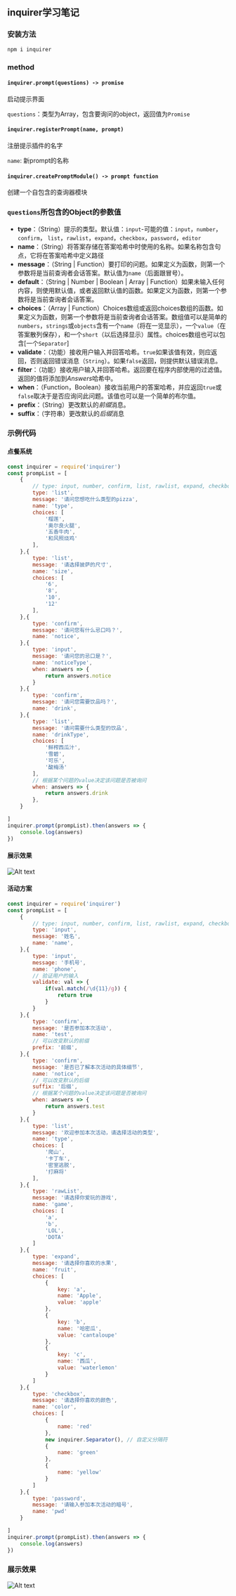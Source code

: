 ## inquirer学习笔记

### 安装方法

`npm i inquirer`

### 

### method

#### `inquirer.prompt(questions) -> promise` 

启动提示界面

`questions`：类型为Array，包含要询问的object，返回值为`Promise`

#### `inquirer.registerPrompt(name, prompt)`

注册提示插件的名字

`name`: 新prompt的名称

#### `inquirer.createPromptModule() -> prompt function`

创建一个自包含的查询器模块



### `questions`所包含的Object的参数值

- **type**：（String）提示的类型。默认值：`input`-可能的值：`input`，`number`，`confirm`， `list`，`rawlist`，`expand`，`checkbox`，`password`，`editor`
- **name**：（String）将答案存储在答案哈希中时使用的名称。如果名称包含句点，它将在答案哈希中定义路径
- **message**：（String | Function）要打印的问题。如果定义为函数，则第一个参数将是当前查询者会话答案。默认值为`name`（后面跟冒号）。
- **default**：（String | Number | Boolean | Array | Function）如果未输入任何内容，则使用默认值，或者返回默认值的函数。如果定义为函数，则第一个参数将是当前查询者会话答案。
- **choices**：（Array | Function）Choices数组或返回choices数组的函数。如果定义为函数，则第一个参数将是当前查询者会话答案。数组值可以是简单的`numbers`，`strings`或`objects`含有一个`name`（将在一览显示），一个`value`（在答案散列保存），和一个`short`（以后选择显示）属性。choices数组也可以包含[一个`Separator`]
- **validate**：（功能）接收用户输入并回答哈希。`true`如果该值有效，则应返回，否则返回错误消息（`String`）。如果`false`返回，则提供默认错误消息。
- **filter**：（功能）接收用户输入并回答哈希。返回要在程序内部使用的过滤值。返回的值将添加到*Answers*哈希中。
- **when**：（Function，Boolean）接收当前用户的答案哈希，并应返回`true`或`false`取决于是否应询问此问题。该值也可以是一个简单的布尔值。
- **prefix**：（String）更改默认的*前缀*消息。
- **suffix**：（字符串）更改默认的*后缀*消息

### 示例代码 

#### 点餐系统

```js
const inquirer = require('inquirer')
const prompList = [
    {
        // type: input, number, confirm, list, rawlist, expand, checkbox, password, editor
        type: 'list',
        message: '请问您想吃什么类型的pizza',
        name: 'type',
        choices: [
            '榴莲',
            '奥尔良火腿',
            '五香牛肉',
            '和风照烧鸡'
        ],
    },{
        type: 'list',
        message: '请选择披萨的尺寸',
        name: 'size',
        choices: [
            '6',
            '8',
            '10',
            '12'
        ],
    },{
        type: 'confirm',
        message: '请问您有什么忌口吗？',
        name: 'notice',
    },{
        type: 'input',
        message: '请问您的忌口是？',
        name: 'noticeType',
        when: answers => {
            return answers.notice
        }
    },{
        type: 'confirm',
        message: '请问您需要饮品吗？',
        name: 'drink',
    },{
        type: 'list',
        message: '请问需要什么类型的饮品',
        name: 'drinkType',
        choices: [
            '鲜榨西瓜汁',
            '雪碧',
            '可乐',
            '酸梅汤'
        ],
        // 根据某个问题的value决定该问题是否被询问
        when: answers => {
            return answers.drink
        },
    }

]
inquirer.prompt(prompList).then(answers => {
    console.log(answers)
})
```

#### 展示效果

![Alt text](assets/pizza.jpg)

#### 活动方案

```js
const inquirer = require('inquirer')
const prompList = [
    {
        // type: input, number, confirm, list, rawlist, expand, checkbox, password, editor
        type: 'input',
        message: '姓名',
        name: 'name',
    },{
        type: 'input',
        message: '手机号',
        name: 'phone',
        // 验证用户的输入
        validate: val => {
            if(val.match(/\d{11}/g)) {
                return true
            }
        }
    },{
        type: 'confirm',
        message: '是否参加本次活动',
        name: 'test',
        // 可以改变默认的前缀
        prefix: '前缀',
    },{
        type: 'confirm',
        message: '是否已了解本次活动的具体细节',
        name: 'notice',
        // 可以改变默认的后缀
        suffix: '后缀',
        // 根据某个问题的value决定该问题是否被询问
        when: answers => {
            return answers.test
        }
    },{
        type: 'list',
        message: '欢迎参加本次活动，请选择活动的类型',
        name: 'type',
        choices: [
            '爬山',
            '卡丁车',
            '密室逃脱',
            '打麻将'
        ],
    },{
        type: 'rawList',
        message: '请选择你爱玩的游戏',
        name: 'game',
        choices: [
            'a',
            'b',
            'LOL',
            'DOTA'
        ]
    },{
        type: 'expand',
        message: '请选择你喜欢的水果',
        name: 'fruit',
        choices: [
            {
                key: 'a',
                name: 'Apple',
                value: 'apple'
            },
            {
                key: 'b',
                name: '哈密瓜',
                value: 'cantaloupe'
            },
            {
                key: 'c',
                name: '西瓜',
                value: 'waterlemon'
            }
        ]
    },{
        type: 'checkbox',
        message: '请选择你喜欢的颜色',
        name: 'color',
        choices: [
            {
                name: 'red'
            },
            new inquirer.Separator(), // 自定义分隔符
            {
                name: 'green'
            },
            {
                name: 'yellow'
            }
        ]
    },{
        type: 'password',
        message: '请输入参加本次活动的暗号',
        name: 'pwd'
    }

]
inquirer.prompt(prompList).then(answers => {
    console.log(answers)
})
```

### 展示效果

![Alt text](assets/activity.jpg)

